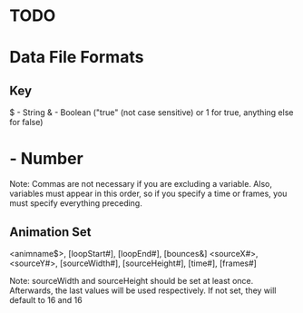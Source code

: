 # TODO



# Data File Formats

## Key

$ - String
& - Boolean ("true" (not case sensitive) or 1 for true,
    anything else for false)
# - Number

Note: Commas are not necessary if you are excluding a variable.
Also, variables must appear in this order, so if you specify a
time or frames, you must specify everything preceding.

## Animation Set

<animname$>, [loopStart#], [loopEnd#], [bounces&]
<sourceX#>, <sourceY#>, [sourceWidth#], [sourceHeight#], [time#], [frames#]

Note: sourceWidth and sourceHeight should be set at least once.
Afterwards, the last values will be used respectively. If not
set, they will default to 16 and 16

